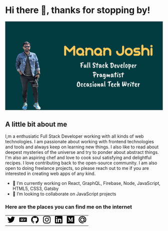 # Hi there 👋, thanks for stopping by!

![Profile Image](https://raw.githubusercontent.com/manan30/manan30/master/Github%20Image.png)


## A little bit about me

I,m a enthusiatic Full Stack Developer working with all kinds of web technologies. I am passionate about working with frontend technologies and tools and always keep on learning new things. I also like to read about deepest mysteries of the universe and try to ponder about abstract things. I'm also an aspiring chef and love to cook soul satisfying and delightful recipes. I love contributing back to the open-source community. I am also open to doing freelance projects, so please reach out to me if you are interested in creating web apps of any kind.

- 🔭 I’m currently working on React, GraphQL, Firebase, Node, JavaScript, HTML5, CSS3, Gatsby
- 👯 I’m looking to collaborate on JavaScript projects

### Here are the places you can find me on the internet

<table>
<tr>
<td><a href="https://twitter.com/Manan_30"><img src="./twitter.svg" height="24" width="24" alt="Twitter Profile Link"></a></td>
<td><a href="https://dev.to/manan30"><img src="./dev-dot-to.svg" height="24" width="24" alt="Dev.To Profile Link"></a></td>
<td><a href="https://github.com/manan30"><img src="./github.svg" height="24" width="24" alt="Github Profile Link"></a></td>
<td><a href="https://twitter.com/Manan_30"><img src="./instagram.svg" height="24" width="24" alt="Instagram Profile Link"></a></td>
<td><a href="https://twitter.com/Manan_30"><img src="./linkedin.svg" height="24" width="24" alt="LinkedIn Profile Link"></a></td>
<td><a href="https://twitter.com/Manan_30"><img src="./medium.svg" height="24" width="24" alt="Medium Profile Link"></a></td>
<td><a href="https://twitter.com/Manan_30"><img src="./mail-dot-ru.svg" height="24" width="24" alt="Email ID"></a></td>
</tr>
</table>
